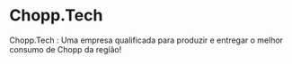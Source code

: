# Chopp.Tech
Chopp.Tech : Uma empresa qualificada para produzir e entregar o melhor consumo de Chopp da região!
